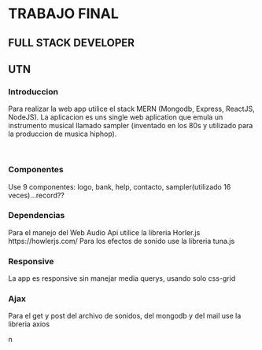 <h1>TRABAJO FINAL</h1>
<h2>FULL STACK DEVELOPER</h2>
<h2>UTN</h2>

<h3>Introduccion</h3>
<p>Para realizar la web app utilice el stack MERN (Mongodb, Express, ReactJS, NodeJS).
La aplicacion es uns single web aplication que emula un instrumento musical llamado sampler (inventado en los 80s y utilizado para la produccion de musica hiphop).</p>
<br>
<h3>Componentes</h3>
Use 9 componentes:
logo, bank, help, contacto, sampler(utilizado 16 veces)...record??

<h3>Dependencias</h3>
Para el manejo del Web Audio Api utilice la libreria Horler.js https://howlerjs.com/
Para los efectos de sonido use la libreria tuna.js

<h3>Responsive</h3>
La app es responsive sin manejar media querys, usando solo css-grid

<h3>Ajax</h3>
Para el get y post del archivo de sonidos, del mongodb y del mail use la libreria axios

n
